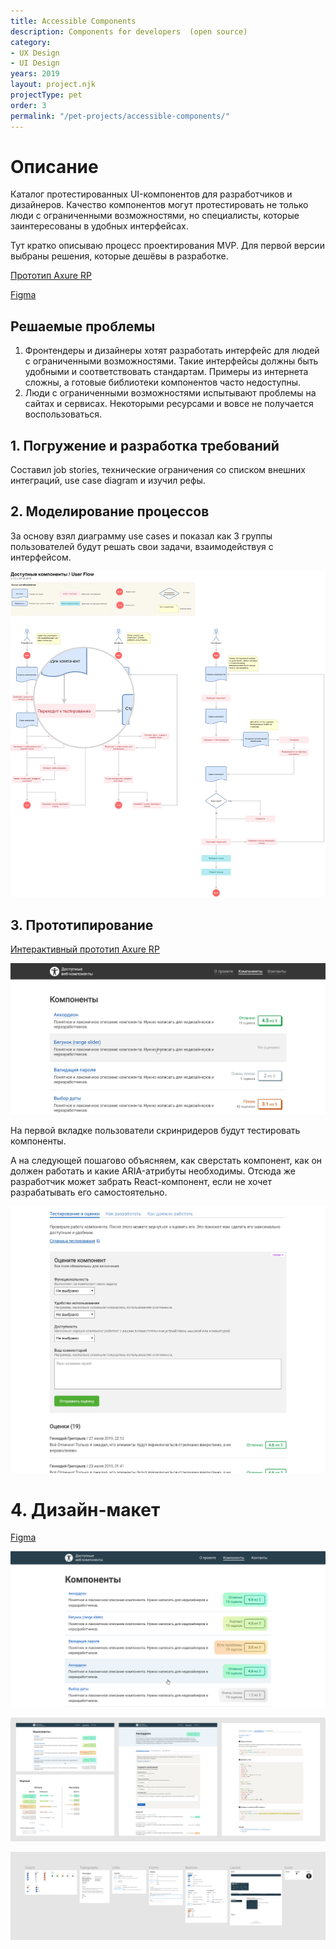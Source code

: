 ```yaml
---
title: Accessible Components
description: Components for developers  (open source)
category:
- UX Design
- UI Design
years: 2019
layout: project.njk
projectType: pet
order: 3
permalink: "/pet-projects/accessible-components/"
---
```


# Описание

Каталог протестированных UI-компонентов для разработчиков и дизайнеров. Качество компонентов могут протестировать не только люди с ограниченными возможностями, но специалисты, которые заинтересованы в удобных интерфейсах.

Тут кратко описываю процесс проектирования MVP. Для первой версии выбраны решения, которые дешёвы в разработке.

[Прототип Axure RP](https://k90cvf.axshare.com)

[Figma](https://www.figma.com/file/DiYCUz0N01asW8Y05rbozhJL/Accessible-Components?node-id=0%3A1)


## Решаемые проблемы

1. Фронтендеры и дизайнеры хотят разработать интерфейс для людей с ограниченными возможностями. Такие интерфейсы должны быть удобными и соответствовать стандартам. Примеры из интернета сложны, а готовые библиотеки компонентов часто недоступны.
2. Люди с ограниченными возможностями испытывают проблемы на сайтах и сервисах. Некоторыми ресурсами и вовсе не получается воспользоваться.

## 1. Погружение и разработка требований

Составил job stories, технические ограничения со списком внешних интеграций, use case diagram и изучил рефы.

## 2. Моделирование процессов

За основу взял диаграмму use cases и показал как 3 группы пользователей будут решать свои задачи, взаимодействуя с интерфейсом.

![Untitled](images/Untitled.png)

## 3. Прототипирование

[Интерактивный прототип Axure RP](https://k90cvf.axshare.com)

![Untitled](images/Untitled%201.png)

На первой вкладке пользователи скринридеров будут тестировать компоненты.

А на следующей пошагово объясняем, как сверстать компонент, как он должен работать и какие ARIA-атрибуты необходимы. Отсюда же разработчик может забрать React-компонент, если не хочет разрабатывать его самостоятельно.

![Untitled](images/untitled2.png)


# 4. Дизайн-макет

[Figma](https://www.figma.com/file/DiYCUz0N01asW8Y05rbozhJL/Accessible-Components?node-id=0%3A1)

![List.png](images/List.png)

![Frame 27.jpg](images/Frame_27.jpg)

![Frame 26.png](images/Frame_26.png)